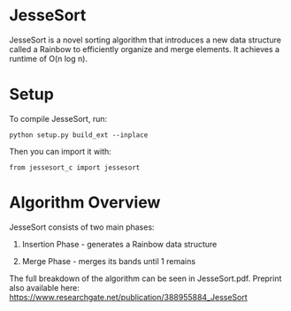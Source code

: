 # JesseSort

JesseSort is a novel sorting algorithm that introduces a new data structure called a Rainbow to efficiently organize and merge elements. It achieves a runtime of O(n log n).

# Setup

To compile JesseSort, run:

`python setup.py build_ext --inplace`

Then you can import it with:

`from jessesort_c import jessesort`


# Algorithm Overview

JesseSort consists of two main phases:

1. Insertion Phase - generates a Rainbow data structure

2. Merge Phase - merges its bands until 1 remains

The full breakdown of the algorithm can be seen in JesseSort.pdf. Preprint also available here: https://www.researchgate.net/publication/388955884_JesseSort
